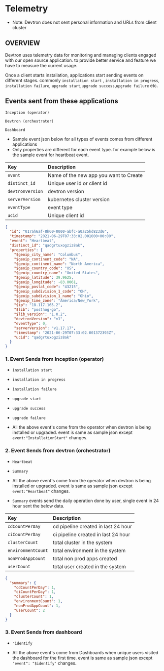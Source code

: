 # Telemetry


- Note: Devtron does not sent personal information and URLs from client cluster 

## OVERVIEW

Devtron uses telemetry data for monitoring and managing clients engaged with our open source application. to provide
better service and feature we have to measure the current usage.

Once a client starts installation, applications start sending events on different stages. commonly `installation start`
, `installation in progress`,
`installation failure`, `upgrade start`,`upgrade success`,`upgrade failure` etc.

## Events sent from these applications

`Inception (operator)`

`Devtron (orchestrator)`

`Dashboard`

* Sample event json below for all types of events comes from different applications
* Only properties are different for each event type. for example below is the sample event for heartbeat event.

| Key | Description |
| :--- | :--- |
| `event` | Name of the new app you want to Create |
| `distinct_id` | Unique user id or client id|
| `devtronVersion` | devtron version |
| `serverVersion` | kubernetes cluster version |
| `eventType` | event type |
| `ucid` | Unique client id |

```json
{
  "id": "017ah6af-8h60-0000-abfc-a0a25hd823d6",
  "timestamp": "2021-06-29T07:33:02.001000+00:00",
  "event": "Heartbeat",
  "distinct_id": "qadgrtuxogziz8ak",
  "properties": {
    "$geoip_city_name": "Columbus",
    "$geoip_continent_code": "NA",
    "$geoip_continent_name": "North America",
    "$geoip_country_code": "US",
    "$geoip_country_name": "United States",
    "$geoip_latitude": 39.9625,
    "$geoip_longitude": -83.0061,
    "$geoip_postal_code": "43215",
    "$geoip_subdivision_1_code": "OH",
    "$geoip_subdivision_1_name": "Ohio",
    "$geoip_time_zone": "America/New_York",
    "$ip": "18.117.165.2",
    "$lib": "posthog-go",
    "$lib_version": "1.0.2",
    "devtronVersion": "v1",
    "eventType": 0,
    "serverVersion": "v1.17.17",
    "timestamp": "2021-06-29T07:33:02.001372393Z",
    "ucid": "qadgrtuxogziz8ak"
  }
}
```

### 1. Event Sends from Inception (operator)

* `installation start`
* `installation in progress`
* `installation failure`
* `upgrade start`
* `upgrade success`
* `upgrade failure`


* All the above event's come from the operator when devtron is being installed or upgraded. event is same as sample json
  except `event:"InstallationStart"` changes.

### 2. Event Sends from devtron (orchestrator)

* `Heartbeat`
* `Summary`


* All the above event's come from the operator when devtron is being installed or upgraded. event is same as sample json
  except `event:"Heartbeat"` changes.
* `Summary` events send the daily operation done by user, single event in 24 hour sent the below data.

| Key | Description |
| :--- | :--- |
| `cdCountPerDay` | cd pipeline created in last 24 hour |
| `ciCountPerDay` | ci pipeline created in last 24 hour |
| `clusterCount` | total cluster in the system |
| `environmentCount` | total environment in the system |
| `nonProdAppCount` | total non prod apps created |
| `userCount` | total user created in the system |

```json
{
  "summary": {
    "cdCountPerDay": 1,
    "ciCountPerDay": 1,
    "clusterCount": 1,
    "environmentCount": 1,
    "nonProdAppCount": 1,
    "userCount": 2
  }
}
```

### 3. Event Sends from dashboard

* `"identify`

* All the above event's come from Dashboards when unique users visited the dashboard for the first time. event is same as 
  sample json except `"event": "$identify"` changes.